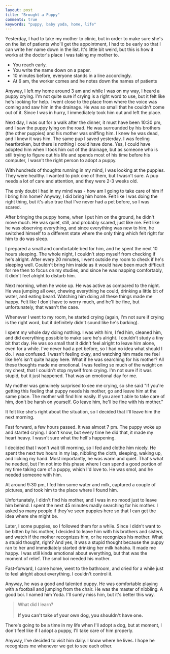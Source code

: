 ```yaml
---
layout: post
title: "Brought a Puppy"
comments: true
keywords: "puppy, baby yoda, home, life"
---
```


Yesterday, I had to take my mother to clinic, but in order to make sure she's on the list of patients who'll get the appointment, I had to be early so that I can write her name down in the list. It's little bit weird, but this is how it works at the doctor's place I was taking my mother to.

- You reach early.
- You write the name down on a paper.
- 10 minutes before, everyone stands in a line accordingly.
- At 6 am, the worker comes and he notes down the names of patients 

Anyway, I left my home around 3 am and while I was on my way, I heard a puppy crying. I'm not quite sure if crying is a right word to use, but it felt like he's looking for help. I went close to the place from where the voice was coming and saw him in the drainage. He was so small that he couldn't come out of it. Since I was in hurry, I immediately took him out and left the place. 

Next day, I was out for a walk after the dinner, it must have been 10:30 pm, and I saw the puppy lying on the road. He was surrounded by his brothers (the other puppies) and his mother was sniffing him. I knew he was dead, and I knew it was him. The same pup I saved yesterday. I was feeling heartbroken, but there is nothing I could have done. Yes, I could have adopted him when I took him out of the drainage, but as someone who is still trying to figure out his life and spends most of his time before his computer, I wasn't the right person to adopt a puppy.

With hundreds of thoughts running in my mind, I was looking at the puppies. They were healthy. I wanted to pick one of them, but I wasn't sure. A pup needs a lot of care and attention, and they were 2-3 weeks old.

The only doubt I had in my mind was - how am I going to take care of him if I bring him home? Anyway, I did bring him home. Felt like I was doing the right thing, but it's also true that I've never had a pet before, so I was scared.

After bringing the puppy home, when I put him on the ground, he didn't move much. He was quiet, still, and probably scared, just like me. Felt like he was observing everything, and since everything was new to him, he switched himself to a different state where the only thing which felt right for him to do was sleep. 

I prepared a small and comfortable bed for him, and he spent the next 10 hours sleeping. The whole night, I couldn't stop myself from checking if he's alright. After every 20 minutes, I went outside my room to check if he's sleeping well. Couldn't bring him inside as it would have been much difficult for me then to focus on my studies, and since he was napping comfortably, it didn't feel alright to disturb him. 

Next morning, when he woke up. He was active as compared to the night. He was jumping all over, chewing everything he could, drinking a little bit of water, and eating beard. Watching him doing all these things made me happy. Felt like I don't have to worry much, and he'll be fine, but unfortunately, that wasn't the case. 

Whenever I went to my room, he started crying (again, I'm not sure if crying is the right word, but it definitely didn't sound like he's barking). 

I spent my whole day doing nothing. I was with him, I fed him, cleaned him, and did everything possible to make sure he's alright. I couldn't study a tiny bit that day. He was so small that it didn't feel alright to leave him alone, even for a while. I've never had a pet before, so I had no idea what should I do. I was confused. I wasn't feeling okay, and watching him made me feel like he's isn't quite happy here. What if he was searching for his mother? All these thoughts made me emotional. I was feeling so much of the weight on my chest, that I couldn't stop myself from crying. I'm not sure if it was stupid, but it just happened. That was an emotional day for me. 

My mother was genuinely surprised to see me crying, so she said "If you're getting this feeling that puppy needs his mother, go and leave him at the same place. The mother will find him easily. If you aren't able to take care of him, don't be harsh on yourself. Go leave him, he'll be fine with his mother." 

It felt like she's right about the situation, so I decided that I'll leave him the next morning. 

Fast forward, a few hours passed.  It was almost 7 pm. The puppy woke up and started crying.  I don't know, but every time he did that, it made my heart heavy. I wasn't sure what the hell's happening.

I decided that I won't wait till morning, so I fed and clothe him nicely. He spent the next two hours in my lap, nibbling the cloth, sleeping, waking up, and licking my hand. Most importantly, he was warm and quiet. That's what he needed, but I'm not into this phase where I can spend a good portion of my time taking care of a puppy, which I'd love to. He was smol, and he needed someone with him. 

At around 9:30 pm, I fed him some water and milk, captured a couple of pictures, and took him to the place where I found him.  

Unfortunately, I didn't find his mother, and I was in no mood just to leave him behind. I spent the next 45 minutes madly searching for his mother.  I asked so many people if they've seen puppies here so that I can get the idea where she might be. 

Later, I some puppies, so I followed them for a while. Since I didn't want to be bitten by his mother, I decided to leave him with his brothers and sisters, and watch if the mother recognizes him, or he recognizes his mother. What a stupid thought, right? And yes, it was a stupid thought because the puppy ran to her and immediately started drinking her milk hahaha. It made me happy. I was still kinda emotional about everything, but that was the moment of relief. The smol boi needed his mother. 

Fast-forward, I came home, went to the bathroom, and cried for a while just to feel alright about everything. I couldn't control it. 

Anyway, he was a good and talented puppy. He was comfortable playing with a football and jumping from the chair. He was the master of nibbling. A good boi. I named him Yoda. I'll surely miss him, but it's better this way. 


> What did I learn? <br> <br>
> __If you can't take of your own dog, you shouldn't have one.__ 

There's going to be a time in my life when I'll adopt a dog, but at moment, I don't feel like if I adopt a puppy, I'll take care of him properly. 

Anyway, I've decided to visit him daily. I know where he lives. I hope he recognizes me whenever we get to see each other. 